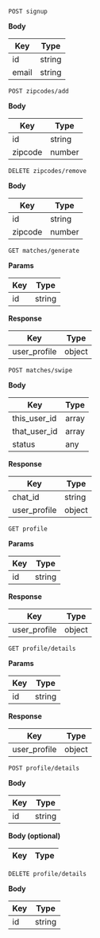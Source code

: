 `POST signup`

**Body**

| Key   | Type   |
| ----- | ------ |
| id    | string |
| email | string |

`POST zipcodes/add`

**Body**

| Key     | Type   |
| ------- | ------ |
| id      | string |
| zipcode | number |

`DELETE zipcodes/remove`

**Body**

| Key     | Type   |
| ------- | ------ |
| id      | string |
| zipcode | number |

`GET matches/generate`

**Params**

| Key | Type   |
| --- | ------ |
| id  | string |

**Response**

| Key          | Type   |
| ------------ | ------ |
| user_profile | object |

`POST matches/swipe`

**Body**

| Key          | Type  |
| ------------ | ----- |
| this_user_id | array |
| that_user_id | array |
| status       | any   |

**Response**

| Key          | Type   |
| ------------ | ------ |
| chat_id      | string |
| user_profile | object |

`GET profile`

**Params**

| Key | Type   |
| --- | ------ |
| id  | string |

**Response**

| Key          | Type   |
| ------------ | ------ |
| user_profile | object |

`GET profile/details`

**Params**

| Key | Type   |
| --- | ------ |
| id  | string |

**Response**

| Key          | Type   |
| ------------ | ------ |
| user_profile | object |

`POST profile/details`

**Body**

| Key | Type   |
| --- | ------ |
| id  | string |

**Body (optional)**

| Key | Type |
| --- | ---- |

`DELETE profile/details`

**Body**

| Key | Type   |
| --- | ------ |
| id  | string |
